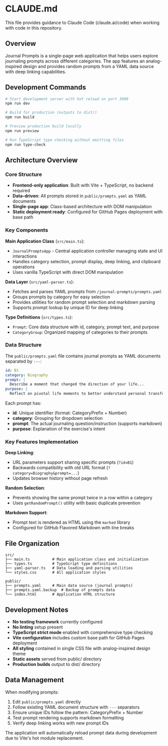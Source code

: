 # CLAUDE.md

This file provides guidance to Claude Code (claude.ai/code) when working with code in this repository.

## Overview

Journal Prompts is a single-page web application that helps users explore journaling prompts across different categories. The app features an analog-inspired design and provides random prompts from a YAML data source with deep linking capabilities.

## Development Commands

```bash
# Start development server with hot reload on port 3000
npm run dev

# Build for production (outputs to dist/)
npm run build

# Preview production build locally
npm run preview

# Run TypeScript type checking without emitting files
npm run type-check
```

## Architecture Overview

### Core Structure
- **Frontend-only application**: Built with Vite + TypeScript, no backend required
- **Data-driven**: All prompts stored in `public/prompts.yaml` as YAML documents
- **Single-page app**: Class-based architecture with DOM manipulation
- **Static deployment ready**: Configured for GitHub Pages deployment with base path

### Key Components

**Main Application Class** (`src/main.ts`):
- `JournalPromptsApp` - Central application controller managing state and UI interactions
- Handles category selection, prompt display, deep linking, and clipboard operations
- Uses vanilla TypeScript with direct DOM manipulation

**Data Layer** (`src/yaml-parser.ts`):
- Fetches and parses YAML prompts from `/journal-prompts/prompts.yaml`
- Groups prompts by category for easy selection
- Provides utilities for random prompt selection and markdown parsing
- Supports prompt lookup by unique ID for deep linking

**Type Definitions** (`src/types.ts`):
- `Prompt`: Core data structure with id, category, prompt text, and purpose
- `CategoryGroup`: Organized mapping of categories to their prompts

### Data Structure

The `public/prompts.yaml` file contains journal prompts as YAML documents separated by `---`:

```yaml
id: B1
category: Biography
prompt: |
  Describe a moment that changed the direction of your life...
purpose: |
  Reflect on pivotal life moments to better understand personal transformation.
```

Each prompt has:
- **id**: Unique identifier (format: CategoryPrefix + Number)
- **category**: Grouping for dropdown selection
- **prompt**: The actual journaling question/instruction (supports markdown)
- **purpose**: Explanation of the exercise's intent

### Key Features Implementation

**Deep Linking**:
- URL parameters support sharing specific prompts (`?id=B1`)
- Backwards compatibility with old URL format (`?category=Biography&prompt=...`)
- Updates browser history without page refresh

**Random Selection**:
- Prevents showing the same prompt twice in a row within a category
- Uses `getRandomPrompt()` utility with basic duplicate prevention

**Markdown Support**:
- Prompt text is rendered as HTML using the `marked` library
- Configured for GitHub Flavored Markdown with line breaks

## File Organization

```
src/
├── main.ts          # Main application class and initialization
├── types.ts         # TypeScript type definitions
├── yaml-parser.ts   # Data loading and parsing utilities
└── styles.css       # All application styles

public/
├── prompts.yaml     # Main data source (journal prompts)
├── prompts.yaml.backup  # Backup of prompts data
└── index.html       # Application HTML structure
```

## Development Notes

- **No testing framework** currently configured
- **No linting** setup present
- **TypeScript strict mode** enabled with comprehensive type checking
- **Vite configuration** includes custom base path for GitHub Pages deployment
- **All styling** contained in single CSS file with analog-inspired design theme
- **Static assets** served from public/ directory
- **Production builds** output to dist/ directory

## Data Management

When modifying prompts:
1. Edit `public/prompts.yaml` directly
2. Follow existing YAML document structure with `---` separators
3. Ensure unique IDs follow the pattern: CategoryPrefix + Number
4. Test prompt rendering supports markdown formatting
5. Verify deep linking works with new prompt IDs

The application will automatically reload prompt data during development due to Vite's hot module replacement.